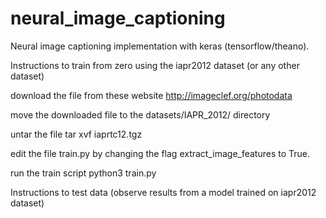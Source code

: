 # neural_image_captioning
Neural image captioning implementation with keras (tensorflow/theano).

Instructions to train from zero using the iapr2012 dataset (or any other dataset)

download the file from these website
http://imageclef.org/photodata

move the downloaded file to the datasets/IAPR_2012/ directory

untar the file
tar xvf iaprtc12.tgz

edit the file train.py by changing the flag extract_image_features to True.

run the train script 
python3 train.py

Instructions to test data (observe results from a model trained on iapr2012 dataset)


